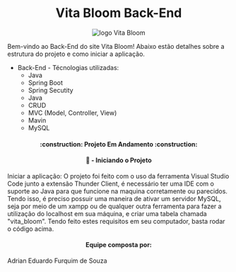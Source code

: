 <h1 align="center"> Vita Bloom Back-End </h1>

<div align="center">


![logo Vita Bloom](https://github.com/AdrianFurquim/VitaBloom-Back-End/assets/116688048/0b5a8582-c31e-45bb-93ea-67ed58191def)


</div>


Bem-vindo ao Back-End do site Vita Bloom!
Abaixo estão detalhes sobre a estrutura do projeto e como iniciar a aplicação.

<ul>
  <li>Back-End - Técnologias utilizadas: 
    <ul>
      <li>Java</li>
      <li>Spring Boot</li>
      <li>Spring Secutity</li>
      <li>Java</li>
      <li>CRUD</li>
      <li>MVC (Model, Controller, View)</li>
      <li>Mavin</li>
      <li>MySQL</li>
    </ul>
  </li>
</ul>

<h4 align="center"> 
    :construction:  Projeto Em Andamento  :construction:
</h4>

<h4 align="center"> 
    📁 - Iniciando o Projeto
</h4>
Iniciar a aplicação: O projeto foi feito com o uso da ferramenta Visual Studio Code junto a extensão Thunder Client, é necessário ter uma IDE com o suporte ao Java para que funcione na maquina corretamente ou parecidos. Tendo isso, é preciso possuir uma maneira de ativar um servidor MySQL, seja por meio 
de um xampp ou de qualquer outra ferramenta para fazer a utilização do localhost em sua máquina, e criar uma tabela chamada "vita_bloom". Tendo feito estes requisitos em seu computador, basta rodar o código acima.

<h4 align="center"> 
    Equipe composta por:
</h4>
Adrian Eduardo Furquim de Souza



